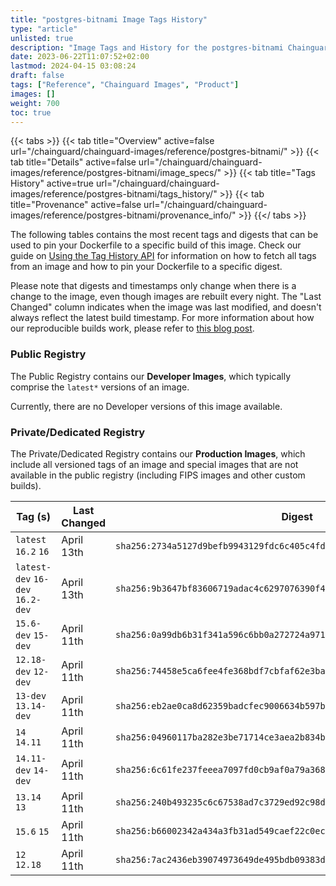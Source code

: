 ```yaml
---
title: "postgres-bitnami Image Tags History"
type: "article"
unlisted: true
description: "Image Tags and History for the postgres-bitnami Chainguard Image"
date: 2023-06-22T11:07:52+02:00
lastmod: 2024-04-15 03:08:24
draft: false
tags: ["Reference", "Chainguard Images", "Product"]
images: []
weight: 700
toc: true
---
```


{{< tabs >}}
{{< tab title="Overview" active=false url="/chainguard/chainguard-images/reference/postgres-bitnami/" >}}
{{< tab title="Details" active=false url="/chainguard/chainguard-images/reference/postgres-bitnami/image_specs/" >}}
{{< tab title="Tags History" active=true url="/chainguard/chainguard-images/reference/postgres-bitnami/tags_history/" >}}
{{< tab title="Provenance" active=false url="/chainguard/chainguard-images/reference/postgres-bitnami/provenance_info/" >}}
{{</ tabs >}}

The following tables contains the most recent tags and digests that can be used to pin your Dockerfile to a specific build of this image. Check our guide on [Using the Tag History API](/chainguard/chainguard-images/using-the-tag-history-api/) for information on how to fetch all tags from an image and how to pin your Dockerfile to a specific digest.

Please note that digests and timestamps only change when there is a change to the image, even though images are rebuilt every night. The "Last Changed" column indicates when the image was last modified, and doesn't always reflect the latest build timestamp. For more information about how our reproducible builds work, please refer to [this blog post](https://www.chainguard.dev/unchained/reproducing-chainguards-reproducible-image-builds).

### Public Registry
The Public Registry contains our **Developer Images**, which typically comprise the `latest*` versions of an image.

Currently, there are no Developer versions of this image available.

### Private/Dedicated Registry
The Private/Dedicated Registry contains our **Production Images**, which include all versioned tags of an image and special images that are not available in the public registry (including FIPS images and other custom builds).

| Tag (s)                           | Last Changed | Digest                                                                    |
|-----------------------------------|--------------|---------------------------------------------------------------------------|
|  `latest` `16.2` `16`             | April 13th   | `sha256:2734a5127d9befb9943129fdc6c405c4fd9a57463b715013a3d2d020d622251e` |
|  `latest-dev` `16-dev` `16.2-dev` | April 13th   | `sha256:9b3647bf83606719adac4c6297076390f46e38c5f389769b5bf6a0cbdfd8c0be` |
|  `15.6-dev` `15-dev`              | April 11th   | `sha256:0a99db6b31f341a596c6bb0a272724a97155214b8e840a9f6eaf45a94f5deb33` |
|  `12.18-dev` `12-dev`             | April 11th   | `sha256:74458e5ca6fee4fe368bdf7cbfaf62e3baf5bb2ae0fc5f47d632ab6b69bbce68` |
|  `13-dev` `13.14-dev`             | April 11th   | `sha256:eb2ae0ca8d62359badcfec9006634b597b83c24d0dd0afcf1fbcc631f4577347` |
|  `14` `14.11`                     | April 11th   | `sha256:04960117ba282e3be71714ce3aea2b834b53f157251a1faca73cf05ee2bc7fa9` |
|  `14.11-dev` `14-dev`             | April 11th   | `sha256:6c61fe237feeea7097fd0cb9af0a79a3689a8885e60a03d4dc7b9c2e79be2a36` |
|  `13.14` `13`                     | April 11th   | `sha256:240b493235c6c67538ad7c3729ed92c98d940e5620033cc3f05296c487012b3d` |
|  `15.6` `15`                      | April 11th   | `sha256:b66002342a434a3fb31ad549caef22c0ec4fbd5eaf92aa7cc1fa62208f9c0004` |
|  `12` `12.18`                     | April 11th   | `sha256:7ac2436eb39074973649de495bdb09383de0b3731fb317249ea355184210715b` |

